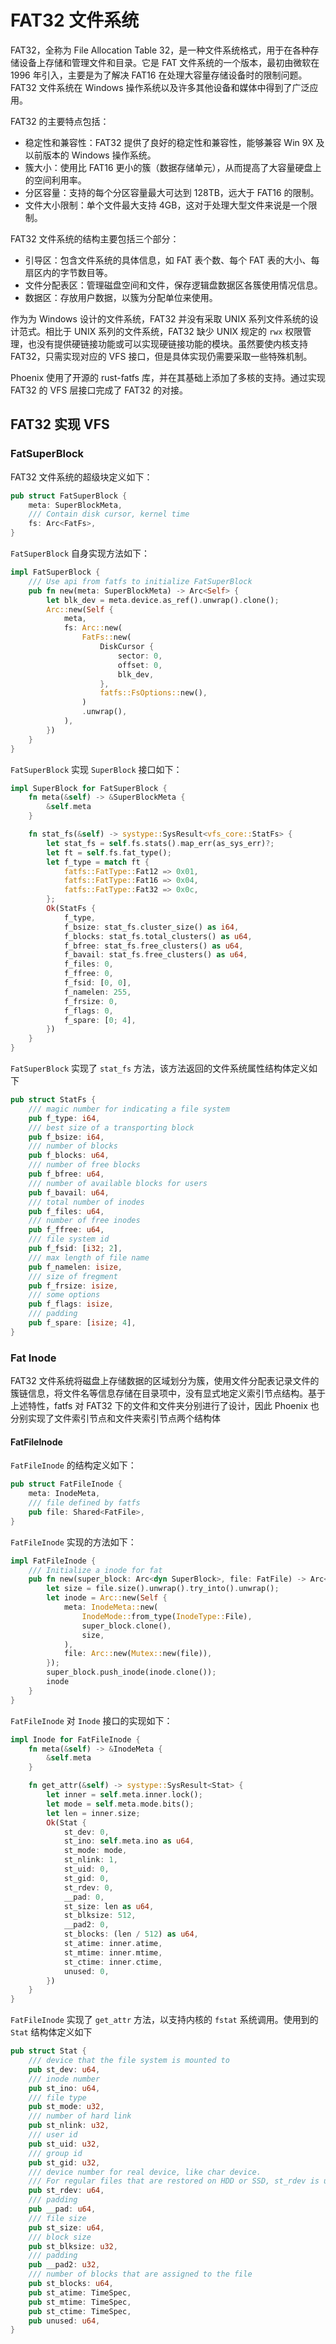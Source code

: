 # FAT32 文件系统

FAT32，全称为 File Allocation Table 32，是一种文件系统格式，用于在各种存储设备上存储和管理文件和目录。它是 FAT 文件系统的一个版本，最初由微软在 1996 年引入，主要是为了解决 FAT16 在处理大容量存储设备时的限制问题。FAT32 文件系统在 Windows 操作系统以及许多其他设备和媒体中得到了广泛应用。

FAT32 的主要特点包括：

- 稳定性和兼容性：FAT32 提供了良好的稳定性和兼容性，能够兼容 Win 9X 及以前版本的 Windows 操作系统。
- 簇大小：使用比 FAT16 更小的簇（数据存储单元），从而提高了大容量硬盘上的空间利用率。
- 分区容量：支持的每个分区容量最大可达到 128TB，远大于 FAT16 的限制。
- 文件大小限制：单个文件最大支持 4GB，这对于处理大型文件来说是一个限制。

FAT32 文件系统的结构主要包括三个部分：

- 引导区：包含文件系统的具体信息，如 FAT 表个数、每个 FAT 表的大小、每扇区内的字节数目等。
- 文件分配表区：管理磁盘空间和文件，保存逻辑盘数据区各簇使用情况信息。
- 数据区：存放用户数据，以簇为分配单位来使用。

作为为 Windows 设计的文件系统，FAT32 并没有采取 UNIX 系列文件系统的设计范式。相比于 UNIX 系列的文件系统，FAT32 缺少 UNIX 规定的 `rwx` 权限管理，也没有提供硬链接功能或可以实现硬链接功能的模块。虽然要使内核支持 FAT32，只需实现对应的 VFS 接口，但是具体实现仍需要采取一些特殊机制。

Phoenix 使用了开源的 rust-fatfs 库，并在其基础上添加了多核的支持。通过实现 FAT32 的 VFS 层接口完成了 FAT32 的对接。

## FAT32 实现 VFS

### FatSuperBlock

FAT32 文件系统的超级块定义如下：

```rust
pub struct FatSuperBlock {
    meta: SuperBlockMeta,
    /// Contain disk cursor, kernel time
    fs: Arc<FatFs>,
}
```

`FatSuperBlock` 自身实现方法如下：

```rust
impl FatSuperBlock {
    /// Use api from fatfs to initialize FatSuperBlock
    pub fn new(meta: SuperBlockMeta) -> Arc<Self> {
        let blk_dev = meta.device.as_ref().unwrap().clone();
        Arc::new(Self {
            meta,
            fs: Arc::new(
                FatFs::new(
                    DiskCursor {
                        sector: 0,
                        offset: 0,
                        blk_dev,
                    },
                    fatfs::FsOptions::new(),
                )
                .unwrap(),
            ),
        })
    }
}
```

`FatSuperBlock` 实现 `SuperBlock` 接口如下：

```rust
impl SuperBlock for FatSuperBlock {
    fn meta(&self) -> &SuperBlockMeta {
        &self.meta
    }

    fn stat_fs(&self) -> systype::SysResult<vfs_core::StatFs> {
        let stat_fs = self.fs.stats().map_err(as_sys_err)?;
        let ft = self.fs.fat_type();
        let f_type = match ft {
            fatfs::FatType::Fat12 => 0x01,
            fatfs::FatType::Fat16 => 0x04,
            fatfs::FatType::Fat32 => 0x0c,
        };
        Ok(StatFs {
            f_type,
            f_bsize: stat_fs.cluster_size() as i64,
            f_blocks: stat_fs.total_clusters() as u64,
            f_bfree: stat_fs.free_clusters() as u64,
            f_bavail: stat_fs.free_clusters() as u64,
            f_files: 0,
            f_ffree: 0,
            f_fsid: [0, 0],
            f_namelen: 255,
            f_frsize: 0,
            f_flags: 0,
            f_spare: [0; 4],
        })
    }
}
```

`FatSuperBlock` 实现了 `stat_fs` 方法，该方法返回的文件系统属性结构体定义如下

```rust
pub struct StatFs {
    /// magic number for indicating a file system
    pub f_type: i64,
    /// best size of a transporting block
    pub f_bsize: i64,
    /// number of blocks
    pub f_blocks: u64,
    /// number of free blocks
    pub f_bfree: u64,
    /// number of available blocks for users
    pub f_bavail: u64,
    /// total number of inodes
    pub f_files: u64,
    /// number of free inodes
    pub f_ffree: u64,
    /// file system id
    pub f_fsid: [i32; 2],
    /// max length of file name
    pub f_namelen: isize,
    /// size of fregment
    pub f_frsize: isize,
    /// some options
    pub f_flags: isize,
    /// padding
    pub f_spare: [isize; 4],
}
```

### Fat Inode

FAT32 文件系统将磁盘上存储数据的区域划分为簇，使用文件分配表记录文件的簇链信息，将文件名等信息存储在目录项中，没有显式地定义索引节点结构。基于上述特性，fatfs 对 FAT32 下的文件和文件夹分别进行了设计，因此 Phoenix 也分别实现了文件索引节点和文件夹索引节点两个结构体

#### FatFileInode

`FatFileInode` 的结构定义如下：

```rust
pub struct FatFileInode {
    meta: InodeMeta,
    /// file defined by fatfs
    pub file: Shared<FatFile>,
}
```

`FatFileInode` 实现的方法如下：

```rust
impl FatFileInode {
    /// Initialize a inode for fat
    pub fn new(super_block: Arc<dyn SuperBlock>, file: FatFile) -> Arc<Self> {
        let size = file.size().unwrap().try_into().unwrap();
        let inode = Arc::new(Self {
            meta: InodeMeta::new(
                InodeMode::from_type(InodeType::File),
                super_block.clone(),
                size,
            ),
            file: Arc::new(Mutex::new(file)),
        });
        super_block.push_inode(inode.clone());
        inode
    }
}
```

`FatFileInode` 对 `Inode` 接口的实现如下：

```rust
impl Inode for FatFileInode {
    fn meta(&self) -> &InodeMeta {
        &self.meta
    }

    fn get_attr(&self) -> systype::SysResult<Stat> {
        let inner = self.meta.inner.lock();
        let mode = self.meta.mode.bits();
        let len = inner.size;
        Ok(Stat {
            st_dev: 0,
            st_ino: self.meta.ino as u64,
            st_mode: mode,
            st_nlink: 1,
            st_uid: 0,
            st_gid: 0,
            st_rdev: 0,
            __pad: 0,
            st_size: len as u64,
            st_blksize: 512,
            __pad2: 0,
            st_blocks: (len / 512) as u64,
            st_atime: inner.atime,
            st_mtime: inner.mtime,
            st_ctime: inner.ctime,
            unused: 0,
        })
    }
}
```

`FatFileInode` 实现了 `get_attr` 方法，以支持内核的 `fstat` 系统调用。使用到的 `Stat` 结构体定义如下

```rust
pub struct Stat {
    /// device that the file system is mounted to
    pub st_dev: u64,
    /// inode number
    pub st_ino: u64,
    /// file type
    pub st_mode: u32,
    /// number of hard link
    pub st_nlink: u32,
    /// user id
    pub st_uid: u32,
    /// group id
    pub st_gid: u32,
    /// device number for real device, like char device.
    /// For regular files that are restored on HDD or SSD, st_rdev is usually defined as 0.
    pub st_rdev: u64,
    /// padding
    pub __pad: u64,
    /// file size
    pub st_size: u64,
    /// block size
    pub st_blksize: u32,
    /// padding
    pub __pad2: u32,
    /// number of blocks that are assigned to the file
    pub st_blocks: u64,
    pub st_atime: TimeSpec,
    pub st_mtime: TimeSpec,
    pub st_ctime: TimeSpec,
    pub unused: u64,
}
```
